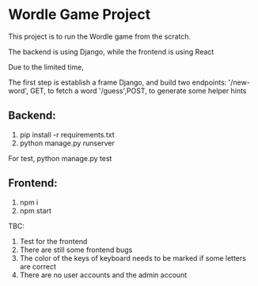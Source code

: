 # Wordle Game Project

This project is to run the Wordle game from the scratch.

The backend is using Django, while the frontend is using React

Due to the limited time,

The first step is establish a frame Django, and build two endpoints:
    '/new-word', GET, to fetch a word
    '/guess',POST, to generate some helper hints


## Backend:
1. pip install -r requirements.txt
2. python manage.py runserver

For test,
python manage.py test

## Frontend:
1. npm i
2. npm start

TBC:
1. Test for the frontend
2. There are still some frontend bugs
3. The color of the keys of keyboard needs to be marked if some letters are correct
4. There are no user accounts and the admin account